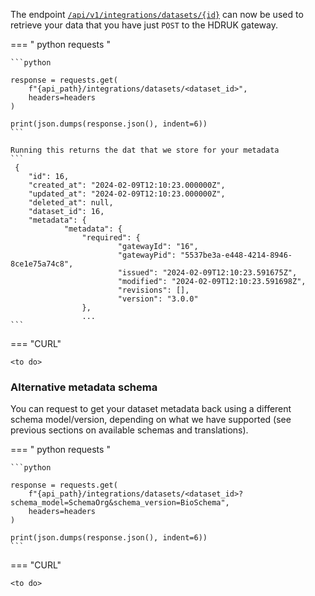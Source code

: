 The endpoint [`/api/v1/integrations/datasets/{id}`](https://api.dev.hdruk.cloud/api/documentation#/Dataset%20Integrations/create_datasets_from_app) can now be used to retrieve your data that you have just `POST` to the HDRUK gateway.

=== " python requests "

    ```python

    response = requests.get(
        f"{api_path}/integrations/datasets/<dataset_id>",
        headers=headers
    )

    print(json.dumps(response.json(), indent=6))
    ```

    Running this returns the dat that we store for your metadata
    ```
     {
        "id": 16,
        "created_at": "2024-02-09T12:10:23.000000Z",
        "updated_at": "2024-02-09T12:10:23.000000Z",
        "deleted_at": null,
        "dataset_id": 16,
        "metadata": {
                "metadata": {
                    "required": {
                            "gatewayId": "16",
                            "gatewayPid": "5537be3a-e448-4214-8946-8ce1e75a74c8",
                            "issued": "2024-02-09T12:10:23.591675Z",
                            "modified": "2024-02-09T12:10:23.591698Z",
                            "revisions": [],
                            "version": "3.0.0"
                    },
                    ...
    ```

=== "CURL"

    <to do>

### Alternative metadata schema

You can request to get your dataset metadata back using a different schema model/version, depending on what we have supported (see previous sections on available schemas and translations).

=== " python requests "

    ```python

    response = requests.get(
        f"{api_path}/integrations/datasets/<dataset_id>?schema_model=SchemaOrg&schema_version=BioSchema",
        headers=headers
    )

    print(json.dumps(response.json(), indent=6))
    ```

=== "CURL"

    <to do>
